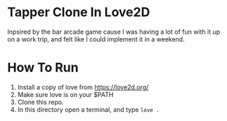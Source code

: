 # Tapper Clone In Love2D

Inpsired by the bar arcade game cause I was having a lot
of fun with it up on a work trip,
and felt like I could implement it in a weekend.

# How To Run

1. Install a copy of love from https://love2d.org/
2. Make sure love is on your $PATH
3. Clone this repo.
4. In this directory open a terminal, and type `love .`